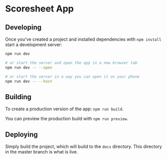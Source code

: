 # Scoresheet App

## Developing

Once you've created a project and installed dependencies with `npm install` start a development server:

```bash
npm run dev

# or start the server and open the app in a new browser tab
npm run dev -- --open

# or start the server in a way you can open it on your phone
npm run dev -- --host
```

## Building

To create a production version of the app: `npm run build`.

You can preview the production build with `npm run preview`.

## Deploying

Simply build the project, which will build to the `docs` directory. This directory in the master branch is what is live.
